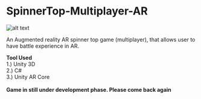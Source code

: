 # SpinnerTop-Multiplayer-AR

![alt text](https://github.com/pulsingcoder/SpinnerTop-Multiplayer-AR/blob/master/WhatsApp%20Image%202020-11-07%20at%2014.04.04.jpeg)

An Augmented reality AR spinner top game (multiplayer), that allows user to have battle experience in AR.

<B> Tool Used </B>
 <BR>
   1.) Unity 3D
   <BR>
     2.) C#
     <BR>
       3.) Unity AR Core
       <BR>
         <BR>
           <B>
             Game in still under development phase. Please come back again </B>
             
